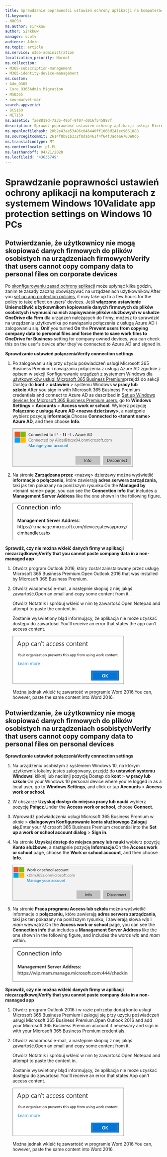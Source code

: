 ```yaml
---
title: Sprawdzanie poprawności ustawień ochrony aplikacji na komputerach z systemem Windows 10
f1.keywords:
- NOCSH
ms.author: sirkkuw
author: Sirkkuw
manager: scotv
audience: Admin
ms.topic: article
ms.service: o365-administration
localization_priority: Normal
ms.collection:
- M365-subscription-management
- M365-identity-device-management
ms.custom:
- Adm_O365
- Core_O365Admin_Migration
- MSB365
- seo-marvel-mar
search.appverid:
- BCS160
- MET150
ms.assetid: fae8819d-7235-495f-9f07-d016f545887f
description: Sprawdź poprawność ustawień ochrony aplikacji usługi Microsoft 365 Business Premium na urządzeniach z systemem Windows 10 i sprawdź, czy użytkownicy nie mogą kopiować danych firmowych do plików osobistych lub aplikacji niezarządzalnych.
ms.openlocfilehash: 20b2e43ae53486c046440ff1066d241ec9661888
ms.sourcegitcommit: 2614f8b81b332f8dab461f4f64f3adaa6703e0d6
ms.translationtype: MT
ms.contentlocale: pl-PL
ms.lasthandoff: 04/21/2020
ms.locfileid: "43635749"
---
```

# <a name="validate-app-protection-settings-on-windows-10-pcs"></a><span data-ttu-id="9c9fb-103">Sprawdzanie poprawności ustawień ochrony aplikacji na komputerach z systemem Windows 10</span><span class="sxs-lookup"><span data-stu-id="9c9fb-103">Validate app protection settings on Windows 10 PCs</span></span>

## <a name="verify-that-users-cannot-copy-company-data-to-personal-files-on-corporate-devices"></a><span data-ttu-id="9c9fb-104">Potwierdzanie, że użytkownicy nie mogą skopiować danych firmowych do plików osobistych na urządzeniach firmowych</span><span class="sxs-lookup"><span data-stu-id="9c9fb-104">Verify that users cannot copy company data to personal files on corporate devices</span></span>

<span data-ttu-id="9c9fb-105">Po [skonfigurowaniu zasad ochrony aplikacji](protection-settings-for-windows-10-devices.md) może upłynąć kilka godzin, zanim te zasady zaczną obowiązywać na urządzeniach użytkowników.</span><span class="sxs-lookup"><span data-stu-id="9c9fb-105">After you [set up app protection policies](protection-settings-for-windows-10-devices.md), it may take up to a few hours for the policy to take effect on users' devices.</span></span> <span data-ttu-id="9c9fb-106">Jeśli **włączono ustawienie Uniemożliwić użytkownikom kopiowanie danych firmowych do plików osobistych i wymusić na nich zapisywanie plików służbowych w usłudze OneDrive dla Firm** dla urządzeń należących do firmy, możesz to sprawdzić na urządzeniu użytkownika po nawiązaniu połączenia z usługą Azure AD i zalogowaniu się. **On**</span><span class="sxs-lookup"><span data-stu-id="9c9fb-106">If you turned **On** the **Prevent users from copying company data to personal files and force them to save work files to OneDrive for Business** setting for company owned devices, you can check this on the user's device after they've connected to Azure AD and signed in.</span></span> 
  
 <span data-ttu-id="9c9fb-107">**Sprawdzanie ustawień połączenia**</span><span class="sxs-lookup"><span data-stu-id="9c9fb-107">**Verify connection settings**</span></span>
  
1. <span data-ttu-id="9c9fb-108">Po zalogowaniu się przy użyciu poświadczeń usługi Microsoft 365 Business Premium i nawiązaniu połączenia z usługą Azure AD zgodnie z opisem w [sekcji Konfigurowanie urządzeń z systemem Windows dla użytkowników usługi Microsoft 365 Business Premium](set-up-windows-devices.md)przejdź do sekcji Dostęp do **kont** \> **ustawień** \> systemu Windows **w pracy lub szkole**.</span><span class="sxs-lookup"><span data-stu-id="9c9fb-108">After you sign in with Microsoft 365 Business Premium credentials and connect to Azure AD as described in [Set up Windows devices for Microsoft 365 Business Premium users](set-up-windows-devices.md), go to **Windows Settings** \> **Accounts** \> **Access work or school**.</span></span> <span data-ttu-id="9c9fb-109">Wybierz pozycję **Połączono z usługą Azure AD \<nazwa dzierżawy\>**, a następnie wybierz pozycję **Informacje**.</span><span class="sxs-lookup"><span data-stu-id="9c9fb-109">Choose **Connected to \<tenant name\> Azure AD**, and then choose **Info**.</span></span>
    
    ![Click or tap Info on the Connected to Azure AD dialog.](../media/a36ede2b-d1a0-4d4e-8ea7-af39b4b63890.png)
  
2. <span data-ttu-id="9c9fb-111">Na stronie **Zarządzana przez** \<nazwę\> dzierżawy można wyświetlić **informacje o połączeniu,** które zawierają **adres serwera zarządzania,** taki jak ten pokazany na poniższym rysunku.</span><span class="sxs-lookup"><span data-stu-id="9c9fb-111">On the **Managed by** \<tenant name\> page, you can see the **Connection info** that includes a **Management Server Address** like the one shown in the following figure.</span></span> 
    
    ![Managed by page shows connection info of the device manager URL.](../media/47515a8e-2d0c-4bea-99f0-6b2545b88a11.png)
  
 <span data-ttu-id="9c9fb-113">**Sprawdź, czy nie można wkleić danych firmy w aplikacji niezarządkowej**</span><span class="sxs-lookup"><span data-stu-id="9c9fb-113">**Verify that you cannot paste company data in a non-managed app**</span></span>
  
1. <span data-ttu-id="9c9fb-114">Otwórz program Outlook 2016, który został zainstalowany przez usługę Microsoft 365 Business Premium.</span><span class="sxs-lookup"><span data-stu-id="9c9fb-114">Open Outlook 2016 that was installed by Microsoft 365 Business Premium.</span></span>
    
2. <span data-ttu-id="9c9fb-115">Otwórz wiadomość e-mail, a następnie skopiuj z niej jakąś zawartość.</span><span class="sxs-lookup"><span data-stu-id="9c9fb-115">Open an email and copy some content from it.</span></span>
    
    <span data-ttu-id="9c9fb-116">Otwórz Notatnik i spróbuj wkleić w nim tę zawartość.</span><span class="sxs-lookup"><span data-stu-id="9c9fb-116">Open Notepad and attempt to paste the content in.</span></span>
    
    <span data-ttu-id="9c9fb-117">Zostanie wyświetlony błąd informujący, że aplikacja nie może uzyskać dostępu do zawartości.</span><span class="sxs-lookup"><span data-stu-id="9c9fb-117">You'll receive an error that states the app can't access content.</span></span>
    
    ![A dialog that states app can't access content when you paste into an unmanaged app.](../media/5e82b154-cf2f-43c8-ae80-b45d8ad80e56.png)
  
    <span data-ttu-id="9c9fb-119">Można jednak wkleić tę zawartość w programie Word 2016.</span><span class="sxs-lookup"><span data-stu-id="9c9fb-119">You can, however, paste the same content into Word 2016.</span></span>
    
## <a name="verify-that-users-cannot-copy-company-data-to-personal-files-on-personal-devices"></a><span data-ttu-id="9c9fb-120">Potwierdzanie, że użytkownicy nie mogą skopiować danych firmowych do plików osobistych na urządzeniach osobistych</span><span class="sxs-lookup"><span data-stu-id="9c9fb-120">Verify that users cannot copy company data to personal files on personal devices</span></span>

 <span data-ttu-id="9c9fb-121">**Sprawdzanie ustawień połączenia**</span><span class="sxs-lookup"><span data-stu-id="9c9fb-121">**Verify connection settings**</span></span>
  
1. <span data-ttu-id="9c9fb-122">Na urządzeniu osobistym z systemem Windows 10, na którym użytkownik lokalny jesteś zalogowany, przejdź do **ustawień systemu Windows**i kliknij lub naciśnij pozycję Dostęp do **kont** \> **w pracy lub szkole**.</span><span class="sxs-lookup"><span data-stu-id="9c9fb-122">On your Windows 10 personal device where you're logged in as a local user, go to **Windows Settings**, and click or tap **Accounts** \> **Access work or school**.</span></span>
    
2. <span data-ttu-id="9c9fb-123">W obszarze **Uzyskaj dostęp do miejsca pracy lub nauki** wybierz pozycję **Połącz**.</span><span class="sxs-lookup"><span data-stu-id="9c9fb-123">Under the **Access work or school**, choose **Connect**.</span></span>
    
3. <span data-ttu-id="9c9fb-124">Wprowadź poświadczenia usługi Microsoft 365 Business Premium w oknie \> **dialogowym Konfigurowanie konta służbowego** **Zaloguj się**.</span><span class="sxs-lookup"><span data-stu-id="9c9fb-124">Enter your Microsoft 365 Business Premium credential into the **Set up a work or school account dialog** \> **Sign in**.</span></span>
    
4. <span data-ttu-id="9c9fb-125">Na stronie **Uzyskaj dostęp do miejsca pracy lub nauki** wybierz pozycję **Konto służbowe**, a następnie pozycję **Informacje**.</span><span class="sxs-lookup"><span data-stu-id="9c9fb-125">On the **Access work or school** page, choose the **Work or school account**, and then choose **Info**.</span></span>
    
    ![Kliknij lub naciśnij pozycję Informacje w oknie dialogowym Praca lub konto szkolne.](../media/63bd8b32-cb32-4afa-8ce0-6070ac403abc.png)
  
5. <span data-ttu-id="9c9fb-127">Na stronie **Praca programu Access lub szkoła** można wyświetlić informacje o **połączeniu,** które zawierają **adres serwera zarządzania,** taki jak ten pokazany na poniższym rysunku, i zawierają słowa *wip* i *mam* wewnątrz.</span><span class="sxs-lookup"><span data-stu-id="9c9fb-127">On the **Access work or school** page, you can see the **Connection info** that includes a **Management Server Address** like the one shown in the following figure, and includes the words  *wip*  and  *mam*  within.</span></span> 
    
    ![Managed by page shows connection info URL that includes the words mam and wpi.](../media/abd4eaf4-44fa-4538-a3e8-1e0d331dfe1e.png)
  
 <span data-ttu-id="9c9fb-129">**Sprawdź, czy nie można wkleić danych firmy w aplikacji niezarządkowej**</span><span class="sxs-lookup"><span data-stu-id="9c9fb-129">**Verify that you cannot paste company data in a non-managed app**</span></span>
  
1. <span data-ttu-id="9c9fb-130">Otwórz program Outlook 2016 i w razie potrzeby dodaj konto usługi Microsoft 365 Business Premium i zaloguj się przy użyciu poświadczeń usługi Microsoft 365 Business Premium.</span><span class="sxs-lookup"><span data-stu-id="9c9fb-130">Open Outlook 2016 and add your Microsoft 365 Business Premium account if necessary and sign in with your Microsoft 365 Business Premium credentials.</span></span>
    
2. <span data-ttu-id="9c9fb-131">Otwórz wiadomość e-mail, a następnie skopiuj z niej jakąś zawartość.</span><span class="sxs-lookup"><span data-stu-id="9c9fb-131">Open an email and copy some content from it.</span></span>
    
    <span data-ttu-id="9c9fb-132">Otwórz Notatnik i spróbuj wkleić w nim tę zawartość.</span><span class="sxs-lookup"><span data-stu-id="9c9fb-132">Open Notepad and attempt to paste the content in.</span></span>
    
    <span data-ttu-id="9c9fb-133">Zostanie wyświetlony błąd informujący, że aplikacja nie może uzyskać dostępu do zawartości.</span><span class="sxs-lookup"><span data-stu-id="9c9fb-133">You'll receive an error that states App can't access content.</span></span>
    
    ![A dialog that states app can't access content when you paste into an unmanaged app.](../media/5e82b154-cf2f-43c8-ae80-b45d8ad80e56.png)
  
    <span data-ttu-id="9c9fb-135">Można jednak wkleić tę zawartość w programie Word 2016.</span><span class="sxs-lookup"><span data-stu-id="9c9fb-135">You can, however, paste the same content into Word 2016.</span></span>
    

